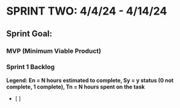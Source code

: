 # SPRINT TWO: 4/4/24 - 4/14/24

## Sprint Goal:


### MVP (Minimum Viable Product)


### Sprint 1 Backlog
**Legend: En = N hours estimated to complete, Sy = y status (0 not complete, 1 complete), Tn = N hours spent on the task**
- [ ]